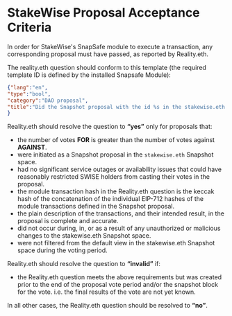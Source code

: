 # StakeWise Proposal Acceptance Criteria
In order for StakeWise's SnapSafe module to execute a transaction, any corresponding proposal must have passed, as reported by Reality.eth.

The reality.eth question should conform to this template (the required template ID is defined by the installed Snapsafe Module):
```json
{"lang":"en",
"type":"bool",
"category":"DAO proposal",
"title":"Did the Snapshot proposal with the id %s in the stakewise.eth space pass the execution of the array of Module transactions that have the hash 0x%s and does it meet the requirements of the document referenced in the daorequirements record at stakewise.eth? The hash is the keccak of the concatenation of the individual EIP-712 hashes of the Module transactions. If this question was asked before the corresponding Snapshot proposal was resolved, it should ALWAYS be resolved to INVALID!"
}
```

Reality.eth should resolve the question to **“yes”** only for proposals that:
* the number of votes **FOR** is greater than the number of votes against **AGAINST**.
* were initiated as a Snapshot proposal in the `stakewise.eth` Snapshot space.
* had no significant service outages or availability issues that could have reasonably restricted SWISE holders from casting their votes in the proposal.
* the module transaction hash in the Reality.eth question is the keccak hash of the concatenation of the individual EIP-712 hashes of the module transactions defined in the Snapshot proposal.
* the plain description of the transactions, and their intended result, in the proposal is complete and accurate.
* did not occur during, in, or as a result of any unauthorized or malicious changes to the stakewise.eth Snapshot space.
* were not filtered from the default view in the stakewise.eth Snapshot space during the voting period.

Reality.eth should resolve the question to **“invalid”** if:
* the Reality.eth question meets the above requirements but was created prior to the end of the proposal vote period and/or the snapshot block for the vote. i.e. the final results of the vote are not yet known.

In all other cases, the Reality.eth question should be resolved to **“no”**.